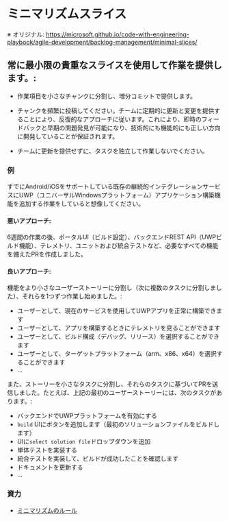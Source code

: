 # ミニマリズムスライス

※ オリジナル: https://microsoft.github.io/code-with-engineering-playbook/agile-development/backlog-management/minimal-slices/

## 常に最小限の貴重なスライスを使用して作業を提供します。:

- 作業項目を小さなチャンクに分割し、増分コミットで提供します。

- チャンクを頻繁に投稿してください。チームに定期的に更新と変更を提供することにより、反復的なアプローチに従います。これにより、即時のフィードバックと早期の問題発見が可能になり、技術的にも機能的にも正しい方向に開発していることが保証されます。

- チームに更新を提供せずに、タスクを独立して作業しないでください。

### 例

すでにAndroid/iOSをサポートしている既存の継続的インテグレーションサービスにUWP（ユニバーサルWindowsプラットフォーム）アプリケーション構築機能を追加する作業をしていると想像してください。

#### 悪いアプローチ:

6週間の作業の後、ポータルUI（ビルド設定）、バックエンドREST API（UWPビルド機能）、テレメトリ、ユニットおよび統合テストなど、必要なすべての機能を備えたPRを作成しました。

#### 良いアプローチ:

機能をより小さなユーザーストーリーに分割し（次に複数のタスクに分割しました）、それらを1つずつ作業し始めました。:

- ユーザーとして、現在のサービスを使用してUWPアプリを正常に構築できます
- ユーザーとして、アプリを構築するときにテレメトリを見ることができます
- ユーザーとして、ビルド構成（デバッグ、リリース）を選択することができます
- ユーザーとして、ターゲットプラットフォーム（arm、x86、x64）を選択することができます
- ...

また、ストーリーを小さなタスクに分割し、それらのタスクに基づいてPRを送信しました。たとえば、上記の最初のユーザーストーリーには、次のタスクがあります。:

- バックエンドでUWPプラットフォームを有効にする
- `build` UIにボタンを追加します（最初のソリューションファイルをビルドします）
- UIに`select solution file`ドロップダウンを追加
- 単体テストを実装する
- 統合テストを実装して、ビルドが成功したことを確認します
- ドキュメントを更新する
- ...

### 資力

- [ミニマリズムのルール](http://minifesto.org/)
